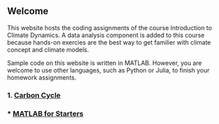 ## Welcome 

This website hosts the coding assignments of the course Introduction to Climate Dynamics. A data analysis component is added to this course because hands-on exercies are the best way to get familier with climate concept and climate models. 

Sample code on this website is written in MATLAB. However, you are welcome to use other languages, such as Python or Julia, to finish your homework assignments. 

### 1. [Carbon Cycle](Lab1.md)



### * [MATLAB for Starters](MATLAB_Stater.md)
